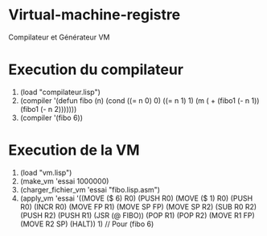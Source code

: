 # Virtual-machine-registre
Compilateur et Générateur VM
# Execution du compilateur
1. (load "compilateur.lisp")
2. (compiler '(defun fibo (n) (cond ((= n 0) 0) ((= n 1) 1) (m ( + (fibo1 (- n 1)) (fibo1 (- n 2)))))))
3. (compiler '(fibo 6))
# Execution de la VM
1. (load "vm.lisp")
2. (make_vm 'essai 1000000)
3. (charger_fichier_vm 'essai "fibo.lisp.asm")
4. (apply_vm 'essai '((MOVE ($ 6) R0) (PUSH R0) (MOVE ($ 1) R0) (PUSH R0) (INCR R0) (MOVE FP R1) (MOVE SP FP) (MOVE SP R2) (SUB R0 R2) (PUSH R2) (PUSH R1) (JSR (@ FIBO)) (POP R1) (POP R2) (MOVE R1 FP) (MOVE R2 SP) (HALT)) 1) // Pour (fibo 6) 

